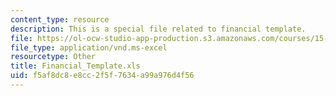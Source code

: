 ```yaml
---
content_type: resource
description: This is a special file related to financial template.
file: https://ol-ocw-studio-app-production.s3.amazonaws.com/courses/15-390-new-enterprises-spring-2013/f5af8dc8e8cc2f5f7634a99a976d4f56_Financial_Template.xls
file_type: application/vnd.ms-excel
resourcetype: Other
title: Financial_Template.xls
uid: f5af8dc8-e8cc-2f5f-7634-a99a976d4f56
---
```

